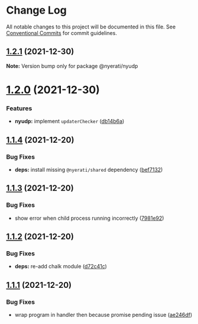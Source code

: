 # Change Log

All notable changes to this project will be documented in this file.
See [Conventional Commits](https://conventionalcommits.org) for commit guidelines.

## [1.2.1](https://github.com/reacto11mecha/nyerati/compare/@nyerati/nyudp@1.2.0...@nyerati/nyudp@1.2.1) (2021-12-30)

**Note:** Version bump only for package @nyerati/nyudp

# [1.2.0](https://github.com/reacto11mecha/nyerati/compare/@nyerati/nyudp@1.1.4...@nyerati/nyudp@1.2.0) (2021-12-30)

### Features

- **nyudp:** implement `updaterChecker` ([db14b6a](https://github.com/reacto11mecha/nyerati/commit/db14b6a3e2c7e78bf9ed4d29508167b34373cd14))

## [1.1.4](https://github.com/reacto11mecha/nyerati/compare/@nyerati/nyudp@1.1.3...@nyerati/nyudp@1.1.4) (2021-12-20)

### Bug Fixes

- **deps:** install missing `@nyerati/shared` dependency ([bef7132](https://github.com/reacto11mecha/nyerati/commit/bef713296eecbe4b80d038365b652826f5b3f3e2))

## [1.1.3](https://github.com/reacto11mecha/nyerati/compare/@nyerati/nyudp@1.1.2...@nyerati/nyudp@1.1.3) (2021-12-20)

### Bug Fixes

- show error when child process running incorrectly ([7981e92](https://github.com/reacto11mecha/nyerati/commit/7981e927e26feacb3b2cdf83cf6016ef91277aa9))

## [1.1.2](https://github.com/reacto11mecha/nyerati/compare/@nyerati/nyudp@1.1.1...@nyerati/nyudp@1.1.2) (2021-12-20)

### Bug Fixes

- **deps:** re-add chalk module ([d72c41c](https://github.com/reacto11mecha/nyerati/commit/d72c41c9791972c39fbc4ec937a00c4f1090f7de))

## [1.1.1](https://github.com/reacto11mecha/nyerati/compare/@nyerati/nyudp@1.1.0...@nyerati/nyudp@1.1.1) (2021-12-20)

### Bug Fixes

- wrap program in handler then because promise pending issue ([ae246df](https://github.com/reacto11mecha/nyerati/commit/ae246dfb5de431aae8efef23039c3fe386d63dc1))
